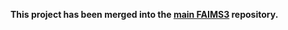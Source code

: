 **This project has been merged into the [main FAIMS3](https://github.com/FAIMS/FAIMS3) repository.**
